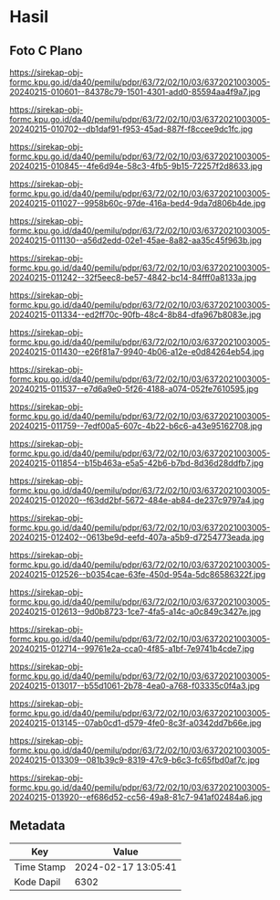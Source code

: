 # Hasil

## Foto C Plano

https://sirekap-obj-formc.kpu.go.id/da40/pemilu/pdpr/63/72/02/10/03/6372021003005-20240215-010601--84378c79-1501-4301-add0-85594aa4f9a7.jpg

https://sirekap-obj-formc.kpu.go.id/da40/pemilu/pdpr/63/72/02/10/03/6372021003005-20240215-010702--db1daf91-f953-45ad-887f-f8ccee9dc1fc.jpg

https://sirekap-obj-formc.kpu.go.id/da40/pemilu/pdpr/63/72/02/10/03/6372021003005-20240215-010845--4fe6d94e-58c3-4fb5-9b15-72257f2d8633.jpg

https://sirekap-obj-formc.kpu.go.id/da40/pemilu/pdpr/63/72/02/10/03/6372021003005-20240215-011027--9958b60c-97de-416a-bed4-9da7d806b4de.jpg

https://sirekap-obj-formc.kpu.go.id/da40/pemilu/pdpr/63/72/02/10/03/6372021003005-20240215-011130--a56d2edd-02e1-45ae-8a82-aa35c45f963b.jpg

https://sirekap-obj-formc.kpu.go.id/da40/pemilu/pdpr/63/72/02/10/03/6372021003005-20240215-011242--32f5eec8-be57-4842-bc14-84fff0a8133a.jpg

https://sirekap-obj-formc.kpu.go.id/da40/pemilu/pdpr/63/72/02/10/03/6372021003005-20240215-011334--ed2ff70c-90fb-48c4-8b84-dfa967b8083e.jpg

https://sirekap-obj-formc.kpu.go.id/da40/pemilu/pdpr/63/72/02/10/03/6372021003005-20240215-011430--e26f81a7-9940-4b06-a12e-e0d84264eb54.jpg

https://sirekap-obj-formc.kpu.go.id/da40/pemilu/pdpr/63/72/02/10/03/6372021003005-20240215-011537--e7d6a9e0-5f26-4188-a074-052fe7610595.jpg

https://sirekap-obj-formc.kpu.go.id/da40/pemilu/pdpr/63/72/02/10/03/6372021003005-20240215-011759--7edf00a5-607c-4b22-b6c6-a43e95162708.jpg

https://sirekap-obj-formc.kpu.go.id/da40/pemilu/pdpr/63/72/02/10/03/6372021003005-20240215-011854--b15b463a-e5a5-42b6-b7bd-8d36d28ddfb7.jpg

https://sirekap-obj-formc.kpu.go.id/da40/pemilu/pdpr/63/72/02/10/03/6372021003005-20240215-012020--f63dd2bf-5672-484e-ab84-de237c9797a4.jpg

https://sirekap-obj-formc.kpu.go.id/da40/pemilu/pdpr/63/72/02/10/03/6372021003005-20240215-012402--0613be9d-eefd-407a-a5b9-d7254773eada.jpg

https://sirekap-obj-formc.kpu.go.id/da40/pemilu/pdpr/63/72/02/10/03/6372021003005-20240215-012526--b0354cae-63fe-450d-954a-5dc86586322f.jpg

https://sirekap-obj-formc.kpu.go.id/da40/pemilu/pdpr/63/72/02/10/03/6372021003005-20240215-012613--9d0b8723-1ce7-4fa5-a14c-a0c849c3427e.jpg

https://sirekap-obj-formc.kpu.go.id/da40/pemilu/pdpr/63/72/02/10/03/6372021003005-20240215-012714--99761e2a-cca0-4f85-a1bf-7e9741b4cde7.jpg

https://sirekap-obj-formc.kpu.go.id/da40/pemilu/pdpr/63/72/02/10/03/6372021003005-20240215-013017--b55d1061-2b78-4ea0-a768-f03335c0f4a3.jpg

https://sirekap-obj-formc.kpu.go.id/da40/pemilu/pdpr/63/72/02/10/03/6372021003005-20240215-013145--07ab0cd1-d579-4fe0-8c3f-a0342dd7b66e.jpg

https://sirekap-obj-formc.kpu.go.id/da40/pemilu/pdpr/63/72/02/10/03/6372021003005-20240215-013309--081b39c9-8319-47c9-b6c3-fc65fbd0af7c.jpg

https://sirekap-obj-formc.kpu.go.id/da40/pemilu/pdpr/63/72/02/10/03/6372021003005-20240215-013920--ef686d52-cc56-49a8-81c7-941af02484a6.jpg


## Metadata

| Key        | Value               |
| ---------- | ------------------- |
| Time Stamp | 2024-02-17 13:05:41 |
| Kode Dapil | 6302                |



